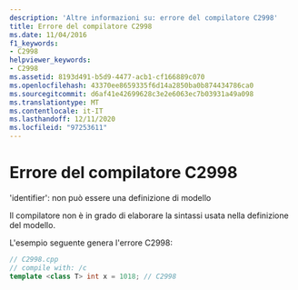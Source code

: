 ```yaml
---
description: 'Altre informazioni su: errore del compilatore C2998'
title: Errore del compilatore C2998
ms.date: 11/04/2016
f1_keywords:
- C2998
helpviewer_keywords:
- C2998
ms.assetid: 8193d491-b5d9-4477-acb1-cf166889c070
ms.openlocfilehash: 43370ee8659335f6d14a2850ba0b874434786ca0
ms.sourcegitcommit: d6af41e42699628c3e2e6063ec7b03931a49a098
ms.translationtype: MT
ms.contentlocale: it-IT
ms.lasthandoff: 12/11/2020
ms.locfileid: "97253611"
---
```

# <a name="compiler-error-c2998"></a>Errore del compilatore C2998

'identifier': non può essere una definizione di modello

Il compilatore non è in grado di elaborare la sintassi usata nella definizione del modello.

L'esempio seguente genera l'errore C2998:

```cpp
// C2998.cpp
// compile with: /c
template <class T> int x = 1018; // C2998
```
